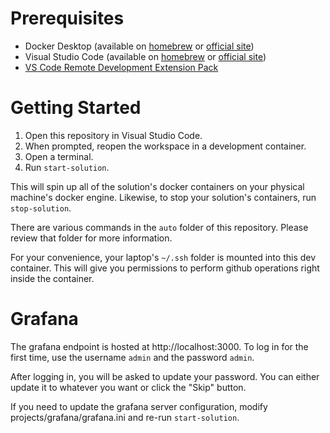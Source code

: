 # Prerequisites #
* Docker Desktop (available on [homebrew](https://formulae.brew.sh/formula/docker#default) or [official site](https://www.docker.com/products/docker-desktop/))
* Visual Studio Code (available on [homebrew](https://formulae.brew.sh/cask/visual-studio-code#default) or [official site](https://code.visualstudio.com/download))
* [VS Code Remote Development Extension Pack](https://marketplace.visualstudio.com/items?itemName=ms-vscode-remote.vscode-remote-extensionpack)

# Getting Started #

1. Open this repository in Visual Studio Code.
1. When prompted, reopen the workspace in a development container.
1. Open a terminal.
1. Run `start-solution`.  

This will spin up all of the solution's docker containers on your physical machine's docker engine.  Likewise, to stop your solution's containers, run `stop-solution`.

There are various commands in the `auto` folder of this repository.  Please review that folder for more information.

For your convenience, your laptop's `~/.ssh` folder is mounted into this dev container.  This will give you permissions to perform github operations right inside the container.

# Grafana #
The grafana endpoint is hosted at http://localhost:3000.  To log in for the first time, use the username `admin` and the password `admin`.  

After logging in, you will be asked to update your password.  You can either update it to whatever you want or click the "Skip" button.

If you need to update the grafana server configuration, modify projects/grafana/grafana.ini and re-run `start-solution`.